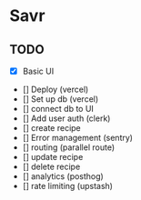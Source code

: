 # Savr

## TODO

- [x] Basic UI
- [] Deploy (vercel)
- [] Set up db (vercel)
- [] connect db to UI
- [] Add user auth (clerk)
- [] create recipe
- [] Error management (sentry)
- [] routing (parallel route)
- [] update recipe
- [] delete recipe
- [] analytics (posthog)
- [] rate limiting (upstash)
